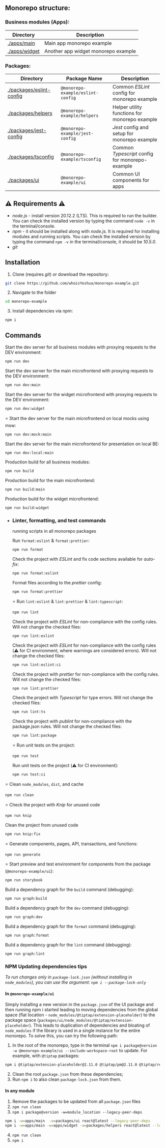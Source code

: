 ## Monorepo structure:

### Business modules (Apps):

| Directory                      | Description                         |
| ------------------------------ | ----------------------------------- |
| [./apps/main](./apps/main)     | Main app monorepo example           |
| [./apps/widget](./apps/widget) | Another app widget monorepo example |

### Packages:

| Directory                                            | Package Name                      | Description                                     |
| ---------------------------------------------------- | --------------------------------- | ----------------------------------------------- |
| [./packages/eslint-config](./packages/eslint-config) | `@monorepo-example/eslint-config` | Common _ESLint_ config for monorepo example     |
| [./packages/helpers](./packages/helpers)             | `@monorepo-example/helpers`       | Helper utility functions for monorepo example   |
| [./packages/jest-config](./packages/jest-config)     | `@monorepo-example/jest-config`   | _Jest_ config and setup for monorepo example    |
| [./packages/tsconfig](./packages/tsconfig)           | `@monorepo-example/tsconfig`      | Common _Typescript_ config for monorepo-example |
| [./packages/ui](./packages/ui)                       | `@monorepo-example/ui`            | Common UI components for apps                   |

## ⚠️ Requirements ⚠️

- _node.js_ - install version 20.12.2 (LTS). This is required to run the builder. You can check the installed version by typing the command `node -v` in the terminal/console.
- _npm_ - it should be installed along with _node.js_. It is required for installing modules and running scripts. You can check the installed version by typing the command `npm -v` in the terminal/console, it should be _10.5.0_.
- _git_

## Installation

1. Clone (requires _git_) or download the repository:

```bash
git clone https://github.com/whoisYeshua/monorepo-example.git
```

2. Navigate to the folder

```bash
cd monorepo-example
```

3. Install dependencies via _npm_:

```bash
npm i
```

## Commands

Start the dev server for all business modules with proxying requests to the DEV environment:

```bash
npm run dev
```

Start the dev server for the main microfrontend with proxying requests to the DEV environment:

```bash
npm run dev:main
```

Start the dev server for the widget microfrontend with proxying requests to the DEV environment:

```bash
npm run dev:widget
```

⭐ Start the dev server for the main microfrontend on local mocks using msw:

```bash
npm run dev:mock:main
```

Start the dev server for the main microfrontend for presentation on local BE:

```bash
npm run dev:local:main
```

Production build for all business modules:

```bash
npm run build
```

Production build for the main microfrontend:

```bash
npm run build:main
```

Production build for the widget microfrontend:

```bash
npm run build:widget
```

- ### Linter, formatting, and test commands

  running scripts in all monorepo packages

  Run `format:eslint` & `format:prettier`:

  ```bash
  npm run format
  ```

  Check the project with _ESLint_ and fix code sections available for _auto-fix_:

  ```bash
  npm run format:eslint
  ```

  Format files according to the _prettier_ config:

  ```bash
  npm run format:prettier
  ```

  ⭐ Run `lint:eslint` & `lint:prettier` & `lint:typescript`:

  ```bash
  npm run lint
  ```

  Check the project with _ESLint_ for non-compliance with the config rules. Will not change the checked files:

  ```bash
  npm run lint:eslint
  ```

  Check the project with _ESLint_ for non-compliance with the config rules (⚠️ for CI environment, where warnings are considered errors). Will not change the checked files:

  ```bash
  npm run lint:eslint:ci
  ```

  Check the project with _prettier_ for non-compliance with the config rules. Will not change the checked files:

  ```bash
  npm run lint:prettier
  ```

  Check the project with _Typescript_ for type errors. Will not change the checked files:

  ```bash
  npm run lint:ts
  ```

  Check the project with _publint_ for non-compliance with the package.json rules. Will not change the checked files:

  ```bash
  npm run lint:package
  ```

  ⭐ Run unit tests on the project:

  ```bash
  npm run test
  ```

  Run unit tests on the project (⚠️ for CI environment):

  ```bash
  npm run test:ci
  ```

⭐ Clean `node_modules`, `dist`, and cache

```bash
npm run clean
```

⭐ Check the project with _Knip_ for unused code

```bash
npm run knip
```

Clean the project from unused code

```bash
npm run knip:fix
```

⭐ Generate components, pages, API, transactions, and functions:

```bash
npm run generate
```

⭐ Start preview and test environment for components from the package (`@monorepo-example/ui`):

```bash
npm run storybook
```

Build a dependency graph for the `build` command (debugging):

```bash
npm run graph:build
```

Build a dependency graph for the `dev` command (debugging):

```bash
npm run graph:dev
```

Build a dependency graph for the `format` command (debugging):

```bash
npm run graph:format
```

Build a dependency graph for the `lint` command (debugging):

```bash
npm run graph:lint
```

### NPM Updating dependencies tips

_To run changes only in `package-lock.json` (without installing in `node_modules`), you can use the argument: `npm i --package-lock-only`_

#### In `@monorepo-example/ui`

Simply installing a new version in the `package.json` of the UI package and then running npm i started leading to moving dependencies from the global space (flat location - `node_modules/@tiptap/extension-placeholder`) to the package space (`packages/ui/node_modules/@tiptap/extension-placeholder`). This leads to duplication of dependencies and bloating of `node_modules` if the library is used in a single instance for the entire monorepo. To solve this, you can try the following path:

1. In the root of the monorepo, type in the terminal `npm i package@version -w @monorepo-example/ui --include-workspace-root` to update. For example, with `@tiptap` packages:

```bash
npm i @tiptap/extension-placeholder@2.11.0 @tiptap/pm@2.11.0 @tiptap/react@2.11.0 @tiptap/starter-kit@2.11.0 -w @monorepo-example/ui --include-workspace-root
```

2. Clean the root `package.json` from these dependencies;
3. Run `npm i` to also clean `package-lock.json` from them.

#### In any module

1. Remove the packages to be updated from all `package.json` files
2. `npm run clean`
3. `npm i package@version -w=module_location --legacy-peer-deps`

```bash
npm i -w=apps/main  -w=packages/ui react@latest --legacy-peer-deps
npm i -w=apps/main -w=apps/widget -w=packages/helpers react@latest --legacy-peer-deps
```

4. `npm run clean`
5. `npm i`
